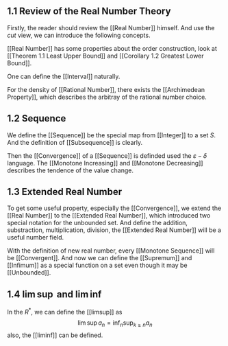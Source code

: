 ## 1.1 Review of the Real Number Theory
Firstly, the reader should review the [[Real Number]] himself. And use the *cut* view, we can introduce the following concepts.

[[Real Number]] has some properties about the order construction, look at [[Theorem 1.1 Least Upper Bound]] and [[Corollary 1.2 Greatest Lower Bound]]. 

One can define the [[Interval]] naturally.

For the density of [[Rational Number]], there exists the [[Archimedean Property]], which describes the arbitray of the rational number choice.

## 1.2 Sequence
We define the [[Sequence]] be the special map from [[Integer]] to a set $S$. And the definition of [[Subsequence]] is clearly.

Then the [[Convergence]] of a [[Sequence]] is definded used the $\varepsilon-\delta$ language. The [[Monotone Increasing]] and [[Monotone Decreasing]] describes the tendence of the value change.

## 1.3 Extended Real Number
To get some useful property, especially the [[Convergence]], we extend the [[Real Number]] to the [[Extended Real Number]], which introduced two special notation for the unbounded set. And define the addition, substraction, multiplication, division, the [[Extended Real Number]] will be a useful number field.

With the definition of new real number, every [[Monotone Sequence]] will be [[Convergent]]. And now we can define the [[Supremum]] and [[Infimum]] as a special function on a set even though it may be [[Unbounded]].

## 1.4 $\lim \sup$ and $\lim \inf$
In the $R^*$, we can define the [[limsup]] as 
$$\lim \sup a_n = \inf_n \sup_{k \ge n} a_n$$
also, the [[liminf]] can be defined.